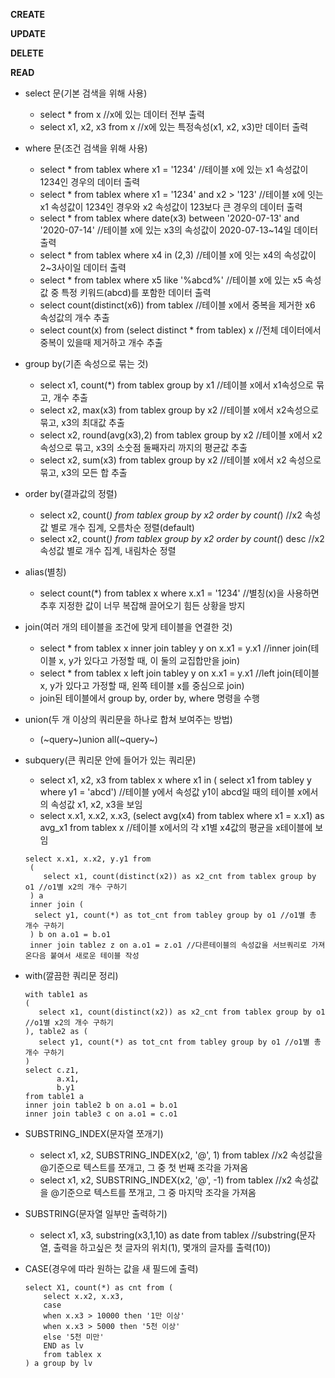 **CREATE**

**UPDATE**

**DELETE**

**READ**
* select 문(기본 검색을 위해 사용)
   * select * from x //x에 있는 데이터 전부 출력
   * select x1, x2, x3 from x //x에 있는 특정속성(x1, x2, x3)만 데이터 출력
   
* where 문(조건 검색을 위해 사용)
   * select * from tablex where x1 = '1234' //테이블 x에 있는 x1 속성값이 1234인 경우의 데이터 출력
   * select * from tablex where x1 = '1234' and x2 > '123' //테이블 x에 잇는 x1 속성값이 1234인 경우와 x2 속성값이 123보다 큰 경우의 데이터 출력
   * select * from tablex where date(x3) between '2020-07-13' and '2020-07-14' //테이블 x에 있는 x3의 속성값이 2020-07-13~14일 데이터 출력
   * select * from tablex where x4 in (2,3) //테이블 x에 잇는 x4의 속성값이 2~3사이일 데이터 출력
   * select * from tablex where x5 like '%abcd%' //테이블 x에 있는 x5 속성값 중 특정 키워드(abcd)를 포함한 데이터 출력
   * select count(distinct(x6)) from tablex //테이블 x에서 중복을 제거한 x6 속성값의 개수 추출
   * select count(x) from (select distinct * from tablex) x //전체 데이터에서 중복이 있을때 제거하고 개수 추출
   
* group by(기존 속성으로 묶는 것)
   * select x1, count(*) from tablex group by x1 //테이블 x에서 x1속성으로 묶고, 개수 추출
   * select x2, max(x3) from tablex group by x2 //테이블 x에서 x2속성으로 묶고, x3의 최대값 추출
   * select x2, round(avg(x3),2) from tablex group by x2 //테이블 x에서 x2속성으로 묶고, x3의 소숫점 둘째자리 까지의 평균값 추출
   * select x2, sum(x3) from tablex group by x2 //테이블 x에서 x2 속성으로 묶고, x3의 모든 합 추출

* order by(결과값의 정렬)
   * select x2, count(*) from tablex group by x2 order by count(*) //x2 속성값 별로 개수 집계, 오름차순 정렬(default)
   * select x2, count(*) from tablex group by x2 order by count(*) desc //x2 속성값 별로 개수 집계, 내림차순 정렬

* alias(별칭)
   * select count(*) from tablex x where x.x1 = '1234' //별칭(x)을 사용하면 추후 지정한 값이 너무 복잡해 끌어오기 힘든 상황을 방지 

* join(여러 개의 테이블을 조건에 맞게 테이블을 연결한 것)
   * select * from tablex x inner join tabley y on x.x1 = y.x1 //inner join(테이블 x, y가 있다고 가정할 때, 이 둘의 교집합만을 join) 
   * select * from tablex x left join tabley y on x.x1 = y.x1 //left join(테이블 x, y가 있다고 가정할 때, 왼쪽 테이블 x를 중심으로 join)
   * join된 테이블에서 group by, order by, where 명령을 수행

* union(두 개 이상의 쿼리문을 하나로 합쳐 보여주는 방법)
   * (~query~)union all(~query~)

* subquery(큰 쿼리문 안에 들어가 있는 쿼리문)
   * select x1, x2, x3 from tablex x where x1 in ( select x1 from tabley y where y1 = 'abcd') //테이블 y에서 속성값 y1이 abcd일 때의 테이블 x에서의 속성값 x1, x2, x3을 보임
   * select x.x1, x.x2, x.x3, (select avg(x4) from tablex where x1 = x.x1) as avg_x1 from tablex x //테이블 x에서의 각 x1별 x4값의 평균을 x테이블에 보임
    ```
    select x.x1, x.x2, y.y1 from 
     (
        select x1, count(distinct(x2)) as x2_cnt from tablex group by o1 //o1별 x2의 개수 구하기
     ) a 
     inner join (
      select y1, count(*) as tot_cnt from tabley group by o1 //o1별 총 개수 구하기
     ) b on a.o1 = b.o1 
     inner join tablez z on a.o1 = z.o1 //다른테이블의 속성값을 서브쿼리로 가져온다음 붙여서 새로운 테이블 작성 
     ```
* with(깔끔한 쿼리문 정리)
    ```
    with table1 as
    (
       select x1, count(distinct(x2)) as x2_cnt from tablex group by o1 //o1별 x2의 개수 구하기
    ), table2 as (
       select y1, count(*) as tot_cnt from tabley group by o1 //o1별 총 개수 구하기
    ) 
    select c.z1,
           a.x1,
           b.y1
    from table1 a
    inner join table2 b on a.o1 = b.o1
    inner join table3 c on a.o1 = c.o1
    ```
    
* SUBSTRING_INDEX(문자열 쪼개기)
   * select x1, x2, SUBSTRING_INDEX(x2, '@', 1) from tablex //x2 속성값을 @기준으로 텍스트를 쪼개고, 그 중 첫 번째 조각을 가져옴
   * select x1, x2, SUBSTRING_INDEX(x2, '@', -1) from tablex //x2 속성값을 @기준으로 텍스트를 쪼개고, 그 중 마지막 조각을 가져옴
   
* SUBSTRING(문자열 일부만 출력하기)
   * select x1, x3, substring(x3,1,10) as date from tablex //substring(문자열, 출력을 하고싶은 첫 글자의 위치(1), 몇개의 글자를 출력(10))

* CASE(경우에 따라 원하는 값을 새 필드에 출력)
  ```
  select X1, count(*) as cnt from (
	  select x.x2, x.x3,
	  case 
	  when x.x3 > 10000 then '1만 이상'
	  when x.x3 > 5000 then '5천 이상'
	  else '5천 미만'
	  END as lv
	  from tablex x
  ) a group by lv
```





